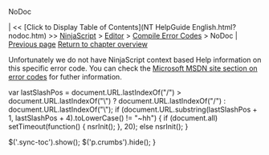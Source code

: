 ﻿










 


NoDoc







| &lt;&lt; [Click to Display Table of Contents](NT HelpGuide English.html?nodoc.htm) &gt;&gt;
 [NinjaScript](ninjascript.htm) &gt; [Editor](editor.htm) &gt; [Compile Error Codes](compile_error_codes.htm) &gt;
NoDoc | [Previous page](cs1525.htm)
[Return to chapter overview](compile_error_codes.htm)










Unfortunately we do not have NinjaScript context based Help information on this specific error code. You can check the [Microsoft MSDN site section on error codes](http://msdn.microsoft.com/en-us/library/5feh24w0(VS.71).aspx) for futher information.





 
 var lastSlashPos = document.URL.lastIndexOf("/") &gt; document.URL.lastIndexOf("\\") ? document.URL.lastIndexOf("/") : document.URL.lastIndexOf("\\");
 if (document.URL.substring(lastSlashPos + 1, lastSlashPos + 4).toLowerCase() != "~hh") {
 if (document.all) setTimeout(function() {
 nsrInit();
 }, 20);
 else nsrInit();
 }
 
 
 $('.sync-toc').show();
 $('p.crumbs').hide();
 }
 
 
 



